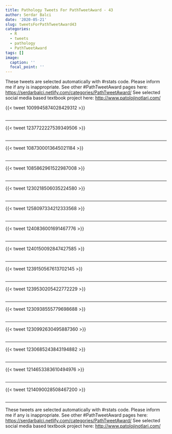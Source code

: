 ```yaml
---
title: Pathology Tweets For PathTweetAward - 43
author: Serdar Balci
date: '2020-05-21'
slug: tweetsForPathTweetAward43
categories:
  - R
  - tweets
  - pathology
  - PathTweetAward
tags: []
image:
  caption: ''
  focal_point: ''
---
```



These tweets are selected automatically with #rstats code. Please inform me if any is inappropriate.
See other #PathTweetAward pages here: https://serdarbalci.netlify.com/categories/PathTweetAward/ 
See selected social media based textbook project here: http://www.patolojinotlari.com/

{{< tweet 1009945874028429312 >}}
<br>
<br>
<hr>
{{< tweet 1237722227539349506 >}}
<br>
<br>
<hr>
{{< tweet 1087300013645021184 >}}
<br>
<br>
<hr>
{{< tweet 1085862961522987008 >}}
<br>
<br>
<hr>
{{< tweet 1230218506035224580 >}}
<br>
<br>
<hr>
{{< tweet 1258097334212333568 >}}
<br>
<br>
<hr>
{{< tweet 1240836001691467776 >}}
<br>
<br>
<hr>
{{< tweet 1240150092847427585 >}}
<br>
<br>
<hr>
{{< tweet 1239150567613702145 >}}
<br>
<br>
<hr>
{{< tweet 1239530205422772229 >}}
<br>
<br>
<hr>
{{< tweet 1230938555779698688 >}}
<br>
<br>
<hr>
{{< tweet 1230992630495887360 >}}
<br>
<br>
<hr>
{{< tweet 1230685243843194882 >}}
<br>
<br>
<hr>
{{< tweet 1214653383610494976 >}}
<br>
<br>
<hr>
{{< tweet 1214090028508467200 >}}
<br>
<br>
<hr>


These tweets are selected automatically with #rstats code. Please inform me if any is inappropriate.
See other #PathTweetAward pages here: https://serdarbalci.netlify.com/categories/PathTweetAward/ 
See selected social media based textbook project here: http://www.patolojinotlari.com/
